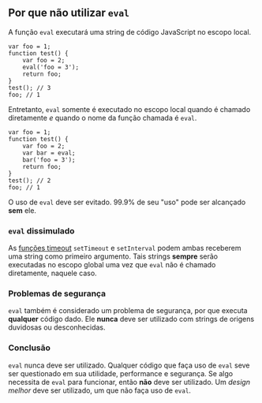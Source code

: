 ## Por que não utilizar `eval`

A função `eval` executará uma string de código JavaScript no escopo local.

    var foo = 1;
    function test() {
        var foo = 2;
        eval('foo = 3');
        return foo;
    }
    test(); // 3
    foo; // 1

Entretanto, `eval` somente é executado no escopo local quando é chamado diretamente
*e* quando o nome da função chamada é `eval`. 

    var foo = 1;
    function test() {
        var foo = 2;
        var bar = eval;
        bar('foo = 3');
        return foo;
    }
    test(); // 2
    foo; // 1

O uso de `eval` deve ser evitado. 99.9% de seu "uso" pode ser alcançado **sem** ele.
    
### `eval` dissimulado

As [funções timeout](#other.timeouts) `setTimeout` e `setInterval` podem ambas receberem uma string
como primeiro argumento. Tais strings **sempre** serão executadas no escopo global uma vez que 
`eval` não é chamado diretamente, naquele caso.

### Problemas de segurança

`eval` também é considerado um problema de segurança, por que executa **qualquer** código dado.
Ele **nunca** deve ser utilizado com strings de origens duvidosas ou desconhecidas.

### Conclusão

`eval` nunca deve ser utilizado. Qualquer código que faça uso de `eval` seve ser questionado
em sua utilidade, performance e segurança. Se algo necessita de `eval` para funcionar, então **não** deve ser utilizado.
Um *design melhor* deve ser utilizado, um que não faça uso de `eval`.

